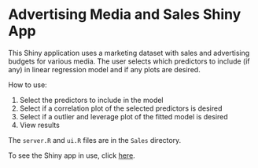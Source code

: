 # Advertising Media and Sales Shiny App

This Shiny application uses a marketing dataset with sales and advertising budgets for various media. The user selects which predictors to include (if any) in linear regression model and if any plots are desired.

How to use:

1. Select the predictors to include in the model
2. Select if a correlation plot of the selected predictors is desired
3. Select if a outlier and leverage plot of the fitted model is desired
4. View results

The `server.R` and `ui.R` files are in the `Sales` directory.

To see the Shiny app in use, click [here](https://jdmeyer73.shinyapps.io/admedia_sales/).

